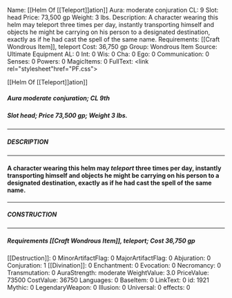 Name: [[Helm Of [[Teleport]]ation]]
Aura: moderate conjuration
CL: 9
Slot: head
Price: 73,500 gp
Weight: 3 lbs.
Description: A character wearing this helm may teleport three times per day, instantly transporting himself and objects he might be carrying on his person to a designated destination, exactly as if he had cast the spell of the same name.
Requirements: [[Craft Wondrous Item]], teleport
Cost: 36,750 gp
Group: Wondrous Item
Source: Ultimate Equipment
AL: 0
Int: 0
Wis: 0
Cha: 0
Ego: 0
Communication: 0
Senses: 0
Powers: 0
MagicItems: 0
FullText: <link rel="stylesheet"href="PF.css"><div class="heading"><p class="alignleft">[[Helm Of [[Teleport]]ation]]</p><div style="clear: both;"></div></div><div><h5><b>Aura </b>moderate conjuration; <b>CL </b>9th</h5><h5><b>Slot </b>head; <b>Price </b>73,500 gp; <b>Weight </b>3 lbs.</h5></div><hr/><div><h5><b>DESCRIPTION</b></h5></div><hr/><div><h4><p>A character wearing this helm may <i>teleport</i> three times per day, instantly transporting himself and objects he might be carrying on his person to a designated destination, exactly as if he had cast the spell of the same name.</p></h4></div><hr/><div><h5><b>CONSTRUCTION</b></h5></div><hr/><div><h5><b>Requirements </b>[[Craft Wondrous Item]], <i>teleport</i>; <b>Cost </b>36,750 gp</h5></div>
[[Destruction]]: 0
MinorArtifactFlag: 0
MajorArtifactFlag: 0
Abjuration: 0
Conjuration: 1
[[Divination]]: 0
Enchantment: 0
Evocation: 0
Necromancy: 0
Transmutation: 0
AuraStrength: moderate
WeightValue: 3.0
PriceValue: 73500
CostValue: 36750
Languages: 0
BaseItem: 0
LinkText: 0
id: 1921
Mythic: 0
LegendaryWeapon: 0
Illusion: 0
Universal: 0
effects: 0
